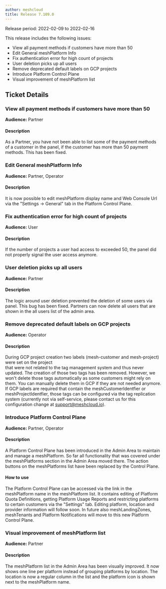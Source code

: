 ```yaml
---
author: meshcloud
title: Release 7.109.0
---
```


Release period: 2022-02-09 to 2022-02-16

This release includes the following issues:
* View all payment methods if customers have more than 50
* Edit General meshPlatform Info
* Fix authentication error for high count of projects
* User deletion picks up all users
* Remove deprecated default labels on GCP projects
* Introduce Platform Control Plane
* Visual improvement of meshPlatform list
<!--truncate-->

## Ticket Details
### View all payment methods if customers have more than 50
**Audience:** Partner


#### Description
As a Partner, you have not been able to list some of the payment methods 
of a customer in the panel, if the customer has more than 50 payment methods. 
This has been fixed.

### Edit General meshPlatform Info
**Audience:** Partner, Operator


#### Description
It is now possible to edit meshPlatform display name and Web Console Url via the "Settings -> General" tab
in the Platform Control Plane.

### Fix authentication error for high count of projects
**Audience:** User


#### Description
If the number of projects a user had access to exceeded 50, the panel did not
properly signal the user access anymore.

### User deletion picks up all users
**Audience:** Partner


#### Description
The logic around user deletion prevented the deletion of some users via panel. This bug has been fixed. Partners can now delete all users that are shown in the all users list of the admin area.

### Remove deprecated default labels on GCP projects
**Audience:** Operator


#### Description
During GCP project creation two labels (mesh-customer and mesh-project) were set on the project  
that were not related to the tag management system and thus never updated.
The creation of those two tags has been removed. However, we won't delete those tags automatically
as some customers might rely on them. You can manually delete them in GCP if they are not needed anymore.
If GCP labels are required that contain the meshCustomerIdentfier or meshProjectIdentfier, those tags
can be configured via the tag replication system (currently not via self-service, please contact us for
this configuration change at support@meshcloud.io).

### Introduce Platform Control Plane
**Audience:** Partner, Operator


#### Description
A Platform Control Plane has been introduced in the Admin Area to maintain and manage a meshPlatform. So far all
functionality that was covered under the meshPlatforms section in the Admin Area moved there. The action buttons on
the meshPlatforms list have been replaced by the Control Plane.

#### How to use
The Platform Control Plane can be accessed via the link in the meshPlatform name in the meshPlatform list. It contains
editing of Platform Quota Definitions, getting Platform Usage Reports and restricting platforms to certain customers 
via the "Settings" tab. Editing platform, location and provider information will follow soon. In future also meshLandingZones,
meshTenants and Platform Notifications will move to this new Platform Control Plane.

### Visual improvement of meshPlatform list
**Audience:** Partner


#### Description
The meshPlatform list in the Admin Area has been visually improved. It now shows one line
per platform instead of grouping platforms by location. The location is now a regular column
in the list and the platform icon is shown next to the meshPlatform name.

